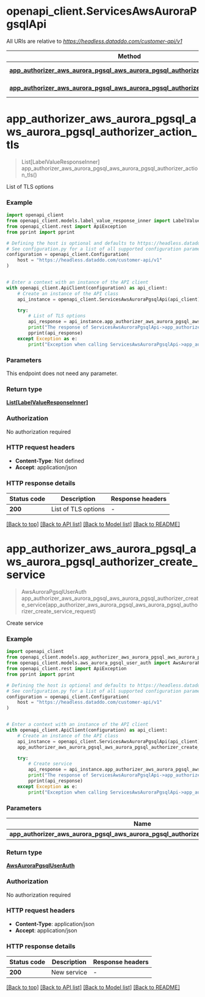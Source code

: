 # openapi_client.ServicesAwsAuroraPgsqlApi

All URIs are relative to *https://headless.dataddo.com/customer-api/v1*

Method | HTTP request | Description
------------- | ------------- | -------------
[**app_authorizer_aws_aurora_pgsql_aws_aurora_pgsql_authorizer_action_tls**](ServicesAwsAuroraPgsqlApi.md#app_authorizer_aws_aurora_pgsql_aws_aurora_pgsql_authorizer_action_tls) | **GET** /services/aws_aurora_pgsql/actions/tls | List of TLS options
[**app_authorizer_aws_aurora_pgsql_aws_aurora_pgsql_authorizer_create_service**](ServicesAwsAuroraPgsqlApi.md#app_authorizer_aws_aurora_pgsql_aws_aurora_pgsql_authorizer_create_service) | **POST** /services/aws_aurora_pgsql | Create service


# **app_authorizer_aws_aurora_pgsql_aws_aurora_pgsql_authorizer_action_tls**
> List[LabelValueResponseInner] app_authorizer_aws_aurora_pgsql_aws_aurora_pgsql_authorizer_action_tls()

List of TLS options

### Example


```python
import openapi_client
from openapi_client.models.label_value_response_inner import LabelValueResponseInner
from openapi_client.rest import ApiException
from pprint import pprint

# Defining the host is optional and defaults to https://headless.dataddo.com/customer-api/v1
# See configuration.py for a list of all supported configuration parameters.
configuration = openapi_client.Configuration(
    host = "https://headless.dataddo.com/customer-api/v1"
)


# Enter a context with an instance of the API client
with openapi_client.ApiClient(configuration) as api_client:
    # Create an instance of the API class
    api_instance = openapi_client.ServicesAwsAuroraPgsqlApi(api_client)

    try:
        # List of TLS options
        api_response = api_instance.app_authorizer_aws_aurora_pgsql_aws_aurora_pgsql_authorizer_action_tls()
        print("The response of ServicesAwsAuroraPgsqlApi->app_authorizer_aws_aurora_pgsql_aws_aurora_pgsql_authorizer_action_tls:\n")
        pprint(api_response)
    except Exception as e:
        print("Exception when calling ServicesAwsAuroraPgsqlApi->app_authorizer_aws_aurora_pgsql_aws_aurora_pgsql_authorizer_action_tls: %s\n" % e)
```



### Parameters

This endpoint does not need any parameter.

### Return type

[**List[LabelValueResponseInner]**](LabelValueResponseInner.md)

### Authorization

No authorization required

### HTTP request headers

 - **Content-Type**: Not defined
 - **Accept**: application/json

### HTTP response details

| Status code | Description | Response headers |
|-------------|-------------|------------------|
**200** | List of TLS options |  -  |

[[Back to top]](#) [[Back to API list]](../README.md#documentation-for-api-endpoints) [[Back to Model list]](../README.md#documentation-for-models) [[Back to README]](../README.md)

# **app_authorizer_aws_aurora_pgsql_aws_aurora_pgsql_authorizer_create_service**
> AwsAuroraPgsqlUserAuth app_authorizer_aws_aurora_pgsql_aws_aurora_pgsql_authorizer_create_service(app_authorizer_aws_aurora_pgsql_aws_aurora_pgsql_authorizer_create_service_request)

Create service

### Example


```python
import openapi_client
from openapi_client.models.app_authorizer_aws_aurora_pgsql_aws_aurora_pgsql_authorizer_create_service_request import AppAuthorizerAwsAuroraPgsqlAwsAuroraPgsqlAuthorizerCreateServiceRequest
from openapi_client.models.aws_aurora_pgsql_user_auth import AwsAuroraPgsqlUserAuth
from openapi_client.rest import ApiException
from pprint import pprint

# Defining the host is optional and defaults to https://headless.dataddo.com/customer-api/v1
# See configuration.py for a list of all supported configuration parameters.
configuration = openapi_client.Configuration(
    host = "https://headless.dataddo.com/customer-api/v1"
)


# Enter a context with an instance of the API client
with openapi_client.ApiClient(configuration) as api_client:
    # Create an instance of the API class
    api_instance = openapi_client.ServicesAwsAuroraPgsqlApi(api_client)
    app_authorizer_aws_aurora_pgsql_aws_aurora_pgsql_authorizer_create_service_request = openapi_client.AppAuthorizerAwsAuroraPgsqlAwsAuroraPgsqlAuthorizerCreateServiceRequest() # AppAuthorizerAwsAuroraPgsqlAwsAuroraPgsqlAuthorizerCreateServiceRequest | 

    try:
        # Create service
        api_response = api_instance.app_authorizer_aws_aurora_pgsql_aws_aurora_pgsql_authorizer_create_service(app_authorizer_aws_aurora_pgsql_aws_aurora_pgsql_authorizer_create_service_request)
        print("The response of ServicesAwsAuroraPgsqlApi->app_authorizer_aws_aurora_pgsql_aws_aurora_pgsql_authorizer_create_service:\n")
        pprint(api_response)
    except Exception as e:
        print("Exception when calling ServicesAwsAuroraPgsqlApi->app_authorizer_aws_aurora_pgsql_aws_aurora_pgsql_authorizer_create_service: %s\n" % e)
```



### Parameters


Name | Type | Description  | Notes
------------- | ------------- | ------------- | -------------
 **app_authorizer_aws_aurora_pgsql_aws_aurora_pgsql_authorizer_create_service_request** | [**AppAuthorizerAwsAuroraPgsqlAwsAuroraPgsqlAuthorizerCreateServiceRequest**](AppAuthorizerAwsAuroraPgsqlAwsAuroraPgsqlAuthorizerCreateServiceRequest.md)|  | 

### Return type

[**AwsAuroraPgsqlUserAuth**](AwsAuroraPgsqlUserAuth.md)

### Authorization

No authorization required

### HTTP request headers

 - **Content-Type**: application/json
 - **Accept**: application/json

### HTTP response details

| Status code | Description | Response headers |
|-------------|-------------|------------------|
**200** | New service |  -  |

[[Back to top]](#) [[Back to API list]](../README.md#documentation-for-api-endpoints) [[Back to Model list]](../README.md#documentation-for-models) [[Back to README]](../README.md)

